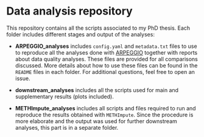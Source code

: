 # Data analysis repository

This repository contains all the scripts associated to my PhD thesis. Each folder includes different stages and output of the analyses:

  - **ARPEGGIO_analyses** includes `config.yaml` and `metadata.txt` files to use to reproduce all the analyses done with [ARPEGGIO](https://github.com/supermaxiste/ARPEGGIO) together with reports about data quality analyses. These files are provided for all comparisons discussed. More details about how to use these files can be found in the `README` files in each folder. For additional questions, feel free to open an issue.

   - **downstream_analyses** includes all the scripts used for main and supplementary results (plots included).

   - **METHImpute_analyses** includes all scripts and files required to run and reproduce the results obtained with `METHImpute`. Since the procedure is more elaborate and the output was used for further downstream analyses, this part is in a separate folder.
